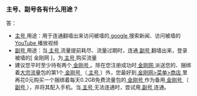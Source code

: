 ### 主号、副号各有什么用途？ 
答：
- [ 主号 ](https://a2zitpro.github.io/web/主号)用途：用于连通翻墙出来访问被墙的[ google ](https://google.com)搜索新闻、访问被墙的[ YouTube ](https://youtube.com)播放视频
- [ 副号 ]()用途：当[ 主号 ]()流量提前耗尽、流量过期时，连通[ 副号 ]()翻墙出来，登录被墙的[ 金刚网 ]，为[ 主号 ]()购买流量
- 建议您平时至少持有两个[ 金刚号 ]()。除在您注册成功时[ 金刚网 ]()派送您的、捆绑着[大宗流量]()包的第1个[ 金刚号 ]()（[ 主号 ]()）外，您最好到[ 金刚网>菜单>商店 ]()里再花0元购买一个捆绑着每天0.2GB免费流量包的[ 金刚号 ]()作为备用[ 金刚号 ]()（[ 副号 ]()），并将其配入手机。当[ 主号 ]()无法连通时，尝试用[ 副号 ]()连通。


